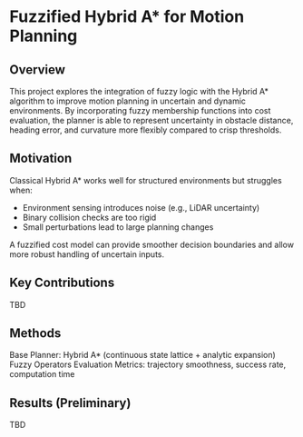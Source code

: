 # Fuzzified Hybrid A* for Motion Planning
## Overview
This project explores the integration of fuzzy logic with the Hybrid A* algorithm to improve motion planning in uncertain and dynamic environments. By incorporating fuzzy membership functions into cost evaluation, the planner is able to represent uncertainty in obstacle distance, heading error, and curvature more flexibly compared to crisp thresholds.
## Motivation
Classical Hybrid A* works well for structured environments but struggles when: 

- Environment sensing introduces noise (e.g., LiDAR uncertainty)
- Binary collision checks are too rigid
- Small perturbations lead to large planning changes

A fuzzified cost model can provide smoother decision boundaries and allow more robust handling of uncertain inputs.

## Key Contributions
TBD

## Methods
Base Planner: Hybrid A* (continuous state lattice + analytic expansion)
Fuzzy Operators
Evaluation Metrics: trajectory smoothness, success rate, computation time

## Results (Preliminary)
TBD



